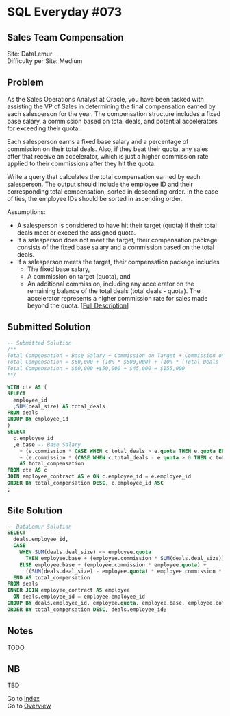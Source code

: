 # SQL Everyday \#073

## Sales Team Compensation

Site: DataLemur\
Difficulty per Site: Medium

## Problem

As the Sales Operations Analyst at Oracle, you have been tasked with assisting the VP of Sales in determining the final compensation earned by each salesperson for the year. The compensation structure includes a fixed base salary, a commission based on total deals, and potential accelerators for exceeding their quota.

Each salesperson earns a fixed base salary and a percentage of commission on their total deals. Also, if they beat their quota, any sales after that receive an accelerator, which is just a higher commission rate applied to their commissions after they hit the quota.

Write a query that calculates the total compensation earned by each salesperson. The output should include the employee ID and their corresponding total compensation, sorted in descending order. In the case of ties, the employee IDs should be sorted in ascending order.

Assumptions:

* A salesperson is considered to have hit their target (quota) if their total deals meet or exceed the assigned quota.
* If a salesperson does not meet the target, their compensation package consists of the fixed base salary and a commission based on the total deals.
* If a salesperson meets the target, their compensation package includes
  * The fixed base salary,
  * A commission on target (quota), and
  * An additional commission, including any accelerator on the remaining balance of the total deals (total deals - quota). The accelerator represents a higher commission rate for sales made beyond the quota. [[Full Description](https://datalemur.com/questions/sales-team-compensation)]

## Submitted Solution

```sql
-- Submitted Solution
/**
Total Compensation = Base Salary + Commission on Target + Commission on Excess Sales
Total Compensation = $60,000 + (10% * $500,000) + (10% * (Total Deals - Quota) * Accelerator)
Total Compensation = $60,000 +$50,000 + $45,000 = $155,000
**/

WITH cte AS (
SELECT
  employee_id
  ,SUM(deal_size) AS total_deals
FROM deals
GROUP BY employee_id
)
SELECT
  c.employee_id
  ,e.base -- Base Salary
    + (e.commission * CASE WHEN c.total_deals > e.quota THEN e.quota ELSE c.total_deals END) -- Commission on Target
    + (e.commission * (CASE WHEN c.total_deals - e.quota > 0 THEN c.total_deals - e.quota ELSE 0 END) * e.accelerator) -- Commission on Excess Sales
    AS total_compensation
FROM cte AS c
JOIN employee_contract AS e ON c.employee_id = e.employee_id
ORDER BY total_compensation DESC, c.employee_id ASC
;
```

## Site Solution

```sql
-- DataLemur Solution 
SELECT 
  deals.employee_id,
  CASE 
    WHEN SUM(deals.deal_size) <= employee.quota 
      THEN employee.base + (employee.commission * SUM(deals.deal_size)) -- #1
    ELSE employee.base + (employee.commission * employee.quota) + 
      ((SUM(deals.deal_size) - employee.quota) * employee.commission * employee.accelerator) -- #2
  END AS total_compensation
FROM deals
INNER JOIN employee_contract AS employee
  ON deals.employee_id = employee.employee_id
GROUP BY deals.employee_id, employee.quota, employee.base, employee.commission, employee.accelerator
ORDER BY total_compensation DESC, deals.employee_id;
```

## Notes

TODO

## NB

TBD

Go to [Index](../?tab=readme-ov-file#index)\
Go to [Overview](../?tab=readme-ov-file)
